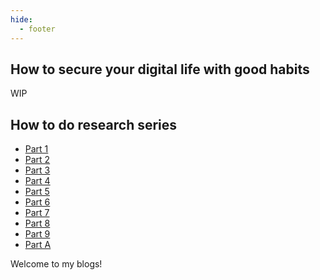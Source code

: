 ```yaml
---
hide:
  - footer
---
```


<style>
  /* Hide this page's first H1 */
  .md-typeset h1:first-of-type { display: none !important; }
  /* Optional: hide the floating action buttons next to the H1 */
  .md-content__button { display: none !important; }
</style>

## How to secure your digital life with good habits

WIP

## How to do research series

- [Part 1](posts/team/p1-why-system-security.md)
- [Part 2](posts/team/p2-Research-Philosophy.md)
- [Part 3](posts/team/p3-literature-review.md)
- [Part 4](posts/team/p4-knowledge-for-research.md)
- [Part 5](posts/team/p5--Summary-Research-SE.md)
- [Part 6](posts/team/p6-research-presentation.md)
- [Part 7](posts/team/p7-technology-transfer.md)
- [Part 8](posts/team/p8-dont-waste-time.md)
- [Part 9](posts/team/p9-research-groups.md)
- [Part A](posts/team/p10-properity-of-crisis.md)

Welcome to my blogs!
